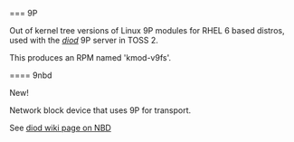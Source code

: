 === 9P

Out of kernel tree versions of Linux 9P modules for RHEL 6 based distros,
used with the [_diod_](http://code.google.com/p/diod) 9P server in TOSS 2.

This produces an RPM named 'kmod-v9fs'.

==== 9nbd

New!

Network block device that uses 9P for transport.

See [diod wiki page on NBD](http://code.google.com/p/diod/wiki/9NBD)


